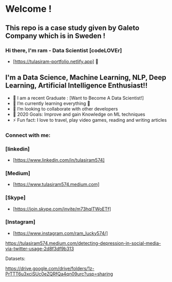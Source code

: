 # Welcome !

## This repo is a case study given by Galeto Company which is in Sweden !

### Hi there, I'm ram - Data Scientist [codeLOVEr] 

* [https://tulasiram-portfolio.netlify.app] 👋


## I'm a Data Science, Machine Learning, NLP, Deep Learning, Artificial Intelligence Enthusiast!!

- 🔭 I am a recent Graduate : [Want to Become A Data Scientist!]
- 🌱 I’m currently learning everything 🤣
- 👯 I’m looking to collaborate with other developers
- 🥅 2020 Goals: Improve and gain Knowledge on ML techniques
- ⚡ Fun fact: I love to travel, play video games, reading and writing articles

### Connect with me:

### [linkedin]
* [https://www.linkedin.com/in/tulasiram574]
### [Medium]
* [https://www.tulasiram574.medium.com]
### [Skype]
* [https://join.skype.com/invite/m73hqlTWoETf]
### [Instagram]
* [https://www.instagram.com/ram_lucky574/]


https://tulasiram574.medium.com/detecting-depression-in-social-media-via-twitter-usage-2d8f3df9b313

Datasets: 

https://drive.google.com/drive/folders/1z-PrTTT6u3xciSUc0eZQRfQa4qn09urc?usp=sharing
